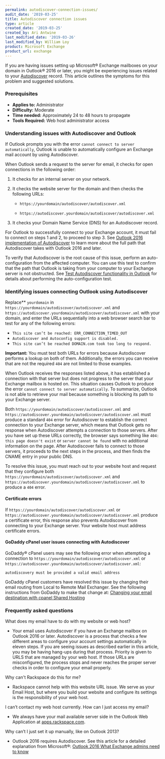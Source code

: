 ```yaml
---
permalink: autodiscover-connection-issues/
audit_date: '2019-03-25'
title: Autodiscover connection issues
type: article
created_date: '2019-03-25'
created_by: Ari Antwine
last_modified_date: '2019-03-26'
last_modified_by: William Loy
product: Microsoft Exchange
product_url: exchange
---
```


If you are having issues setting up Microsoft&reg; Exchange mailboxes on your domain in Outlook&reg; 2016 or later, you might be experiencing issues related to your [Autodiscover](/how-to/dns-record-definitions/#cname-record) record. This article outlines the symptoms for this problem and suggested solutions.

### Prerequisites

- **Applies to:** Administrator
- **Difficulty:** Moderate
- **Time needed:** Approximately 24 to 48 hours to propagate
- **Tools Required:** Web host administrator access

### Understanding issues with Autodiscover and Outlook

If Outlook prompts you with the error `cannot connect to server automatically`, Outlook is unable to automatically configure an Exchange mail account by using Autodiscover.

When Outlook sends a request to the server for email, it checks for open connections in the following order:

1. It checks for an internal server on your network.
2. It checks the website server for the domain and then checks the following URLs:

     - `https://yourdomain/autodiscover/autodiscover.xml`

     - `https://autodiscover.yourdomain/autodiscover/autodiscover.xml`

3. It checks your Domain Name Service (DNS) for an Autodiscover record.

For Outlook to successfully connect to your Exchange account, it must fail to connect on steps 1 and 2, to proceed to step 3. See [Outlook 2016 implementation of Autodiscover](https://support.microsoft.com/en-us/help/3211279/outlook-2016-implementation-of-autodiscover) to learn more about the full path that Autodiscover takes with Outlook 2016 and later.

To verify that Autodiscover is the root cause of this issue, perform an auto-configuration from the affected computer. You can use this test to confirm that the path that Outlook is taking from your computer to your Exchange server is not obstructed.
See [Test Autodiscover functionality in Outlook](/how-to/set-up-autodiscover-for-outlook/) for details about performing the auto-configuration test.


### Identifying issues connecting Outlook using Autodiscover

Replace** `yourdomain` in `https://yourdomain/autodiscover/autodiscover.xml` and
`https://autodiscover.yourdomain/autodiscover/autodiscover.xml` with your domain, and enter the URLs sequentially into a web browser search bar to test for any of the following errors:

  - `This site can’t be reached: ERR_CONNECTION_TIMED_OUT`
  - `Autodiscover and Autoconfig support is disabled.`
  - `This site can’t be reached DOMAIN.com took too long to respond.`


 **Important:** You must test both URLs for errors because Autodiscover performs a lookup on both of them. Additionally, the errors you can receive that are not the required `404` are not limited to those examples.


When Outlook receives the responses listed above, it has established a connection with that server but does not progress to the server that your Exchange mailbox is hosted on. This situation causes Outlook to produce the error `cannot connect to server automatically`. To summarize, Outlook is not able to retrieve your mail because something is blocking its path to your Exchange server.

Both `https://yourdomain/autodiscover/autodiscover.xml` and `https://autodiscover.yourdomain/autodiscover/autodiscover.xml` must produce a standard `404` error for Autodiscover to establish the correct connection to your Exchange server, which means that Outlook gets no response when Autodiscover attempts a connection to those servers. After you have set up these URLs correctly, the browser says something like `404: this page doesn't exist` or `server cannot be found` with no additional information on the page. After Autodiscover fails to connect to those servers, it proceeds to the next steps in the process, and then finds the CNAME entry in your public DNS.

To resolve this issue, you must reach out to your website host and request that they configure both `https://yourdomain/autodiscover/autodiscover.xml` and `https://autodiscover.yourdomain/autodiscover/autodiscover.xml` to produce a `404` error.

#### Certificate errors

If `https://yourdomain/autodiscover/autodiscover.xml` or `https://autodiscover.yourdomain/autodiscover/autodiscover.xml` produce a certificate error, this response also prevents Autodiscover from connecting to your Exchange server. Your website host must address certificate errors.


#### GoDaddy cPanel user issues connecting with Autodiscover

GoDaddy&reg; cPanel users may see the following error when attempting a connection to `https://yourdomain/autodiscover/autodiscover.xml` or `https://autodiscover.yourdomain/autodiscover/autodiscover.xml`:

    autodiscovery must be provided a valid email address

GoDaddy cPanel customers have resolved this issue by changing their email routing from Local to Remote Mail Exchanger. See the following instructions from GoDaddy to make that change at: [Changing your email destination with cpanel Shared Hosting](https://www.godaddy.com/help/changing-your-email-destination-with-cpanel-shared-hosting-12380)


### Frequently asked questions

What does my email have to do with my website or web host?

  - Your email uses Autodiscover if you have an Exchange mailbox on Outlook 2016 or later. Autodiscover is a process that checks a few different areas to configure your account settings automatically in eleven steps. If you are seeing issues as described earlier in this article, you may be having hang-ups during that process. Priority is given to URLS that are managed by your web host. If those URLs are misconfigured, the process stops and never reaches the proper server checks in order to configure your email properly.

Why can't Rackspace do this for me?

  - Rackspace cannot help with this website URL issue. We serve as your Email Host, but where you build your website and configure its settings is the responsibility of your web host.

I can’t contact my web host currently. How can I just access my email?

  - We always have your mail available server side in the Outlook Web Application at [apps.rackspace.com](https://apps.rackspace.com).

Why can’t I just set it up manually, like on Outlook 2013?

  - Outlook 2016 requires Autodiscover. See this article for a detailed explanation from Microsoft&reg;: [Outlook 2016 What Exchange admins need to know](https://blogs.technet.microsoft.com/exchange/2015/11/19/outlook-2016-what-exchange-admins-need-to-know/)
